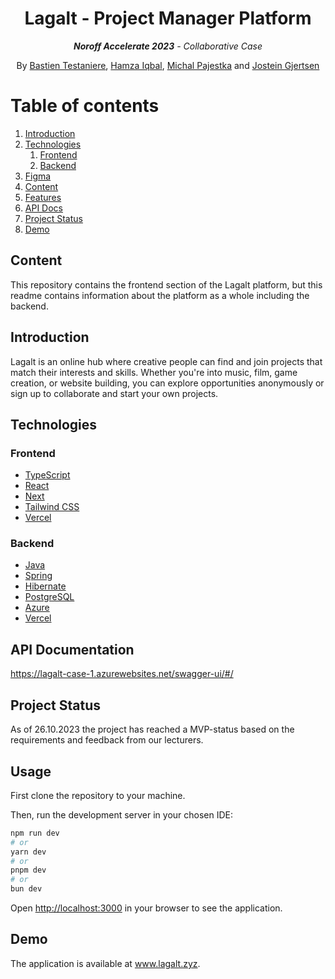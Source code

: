 <h1 align="center">Lagalt - Project Manager Platform</h1>
<p align="center"><em><strong>Noroff Accelerate 2023</strong> - Collaborative Case</em></p>
<p align="center">By <a href="https://github.com/BastienTest">Bastien Testaniere</a>, <a href="https://github.com/hamzaiqbaal">Hamza Iqbal</a>, <a href="https://github.com/MichalPajestka">Michal Pajestka</a> and <a href="https://github.com/GJRTSN">Jostein Gjertsen</a></p>

# Table of contents

1. [Introduction](#introduction)
2. [Technologies](#technologies)
   1. [Frontend](#frontend)
   2. [Backend](#backend)
3. [Figma](#figma)
4. [Content](#content)
5. [Features](#features)
6. [API Docs](#api-documentation)
7. [Project Status](#project-status)
8. [Demo](#demo)

## Content

This repository contains the frontend section of the Lagalt platform, but this readme contains information about the platform as a whole including the backend.

## Introduction

Lagalt is an online hub where creative people can find and join projects that match their interests and skills. 
Whether you're into music, film, game creation, or website building, you can explore opportunities anonymously or sign up to collaborate and start your own projects.

## Technologies

### Frontend

- <a href="https://developer.mozilla.org/en-US/docs/Web/JavaScript">TypeScript</a>
- <a href="https://react.dev/">React</a>
- <a href="https://nextjs.org/">Next</a>
- <a href="https://tailwindcss.com/">Tailwind CSS</a>
- <a href="https://vercel.com/">Vercel</a>

### Backend

- <a href="https://www.java.com/en/">Java</a>
- <a href="https://spring.io/">Spring</a>
- <a href="https://hibernate.org/">Hibernate</a>
- <a href="https://www.postgresql.org/">PostgreSQL</a>
- <a href="https://azure.microsoft.com/nb-no">Azure</a>
- <a href="https://vercel.com/">Vercel</a>

## API Documentation

https://lagalt-case-1.azurewebsites.net/swagger-ui/#/

## Project Status

As of 26.10.2023 the project has reached a MVP-status based on the requirements and feedback from our lecturers.

## Usage

First clone the repository to your machine.

Then, run the development server in your chosen IDE:

```bash
npm run dev
# or
yarn dev
# or
pnpm dev
# or
bun dev
```

Open [http://localhost:3000](http://localhost:3000) in your browser to see the application.

## Demo

The application is available at <a href="https:/www.lagalt.zyz">www.lagalt.zyz</a>.
